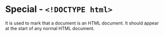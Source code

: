 # Special - `<!DOCTYPE html>`

It is used to mark that a document is an HTML document. It should appear at the start of any normal HTML document.